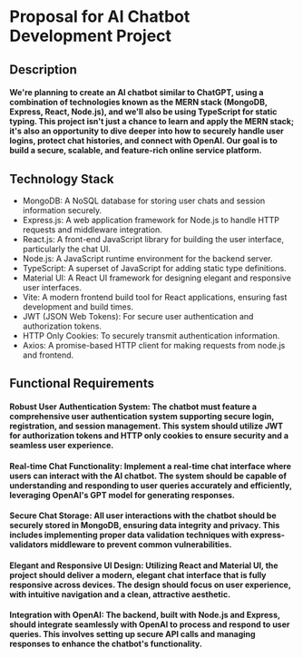# Proposal for AI Chatbot Development Project

## Description

#### We're planning to create an AI chatbot similar to ChatGPT, using a combination of technologies known as the MERN stack (MongoDB, Express, React, Node.js), and we'll also be using TypeScript for static typing. This project isn't just a chance to learn and apply the MERN stack; it's also an opportunity to dive deeper into how to securely handle user logins, protect chat histories, and connect with OpenAI. Our goal is to build a secure, scalable, and feature-rich online service platform.

## Technology Stack

-   MongoDB: A NoSQL database for storing user chats and session information securely.
-   Express.js: A web application framework for Node.js to handle HTTP requests and middleware integration.
-   React.js: A front-end JavaScript library for building the user interface, particularly the chat UI.
-   Node.js: A JavaScript runtime environment for the backend server.
-   TypeScript: A superset of JavaScript for adding static type definitions.
-   Material UI: A React UI framework for designing elegant and responsive user interfaces.
-   Vite: A modern frontend build tool for React applications, ensuring fast development and build times.
-   JWT (JSON Web Tokens): For secure user authentication and authorization tokens.
-   HTTP Only Cookies: To securely transmit authentication information.
-   Axios: A promise-based HTTP client for making requests from node.js and frontend.

## Functional Requirements

#### Robust User Authentication System: The chatbot must feature a comprehensive user authentication system supporting secure login, registration, and session management. This system should utilize JWT for authorization tokens and HTTP only cookies to ensure security and a seamless user experience.

#### Real-time Chat Functionality: Implement a real-time chat interface where users can interact with the AI chatbot. The system should be capable of understanding and responding to user queries accurately and efficiently, leveraging OpenAI's GPT model for generating responses.

#### Secure Chat Storage: All user interactions with the chatbot should be securely stored in MongoDB, ensuring data integrity and privacy. This includes implementing proper data validation techniques with express-validators middleware to prevent common vulnerabilities.

#### Elegant and Responsive UI Design: Utilizing React and Material UI, the project should deliver a modern, elegant chat interface that is fully responsive across devices. The design should focus on user experience, with intuitive navigation and a clean, attractive aesthetic.

#### Integration with OpenAI: The backend, built with Node.js and Express, should integrate seamlessly with OpenAI to process and respond to user queries. This involves setting up secure API calls and managing responses to enhance the chatbot's functionality.
